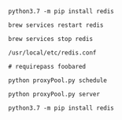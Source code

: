 ```python3.7 -m pip install redis```

```brew services restart redis```

```brew services stop redis```

```/usr/local/etc/redis.conf ```

```# requirepass foobared```

```python proxyPool.py schedule```

```python proxyPool.py server```

```python3.7 -m pip install redis```